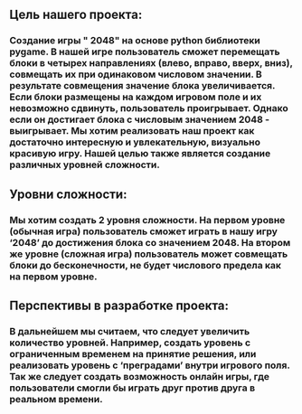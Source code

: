 ## Цель нашего проекта:
### Создание игры " 2048" на основе python библиотеки pygame. В нашей игре пользователь сможет перемещать блоки в четырех направлениях (влево, вправо, вверх, вниз), совмещать их при одинаковом числовом значении. В результате совмещения значение блока увеличивается. Если блоки размещены на каждом игровом поле и их невозможно сдвинуть, пользователь проигрывает. Однако если он достигает блока с числовым значением 2048 - выигрывает. Мы хотим реализовать наш проект как достаточно интересную и увлекательную, визуально красивую игру. Нашей целью также является создание различных уровней сложности. 
## Уровни сложности:
### Мы хотим создать 2 уровня сложности. На первом уровне (обычная игра) пользователь сможет играть в нашу игру ‘2048’ до достижения блока со значением 2048. На втором же уровне (сложная игра) пользователь может совмещать блоки до бесконечности, не будет числового предела как на первом уровне.
## Перспективы в разработке проекта:
### В дальнейшем мы считаем, что следует увеличить количество уровней. Например, создать уровень с ограниченным временем на принятие решения, или реализовать уровень с ‘преградами’ внутри игрового поля. Так же следует создать возможность онлайн игры, где пользователи смогли бы играть друг против друга в реальном времени.
